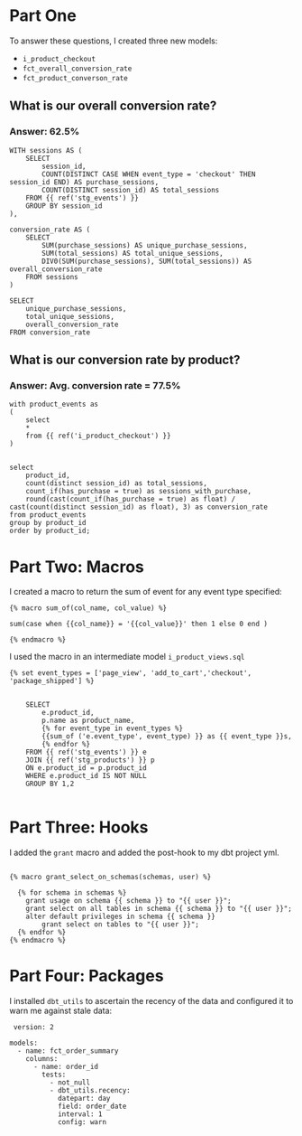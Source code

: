 # Part One
To answer these questions, I created three new models:
- `i_product_checkout`
- `fct_overall_conversion_rate`
- `fct_product_converson_rate`

## What is our overall conversion rate?
### Answer: 62.5% 
```
WITH sessions AS (
    SELECT 
        session_id,
        COUNT(DISTINCT CASE WHEN event_type = 'checkout' THEN session_id END) AS purchase_sessions,
        COUNT(DISTINCT session_id) AS total_sessions
    FROM {{ ref('stg_events') }}
    GROUP BY session_id
),

conversion_rate AS (
    SELECT
        SUM(purchase_sessions) AS unique_purchase_sessions,
        SUM(total_sessions) AS total_unique_sessions,
        DIV0(SUM(purchase_sessions), SUM(total_sessions)) AS overall_conversion_rate
    FROM sessions
)

SELECT 
    unique_purchase_sessions,
    total_unique_sessions,
    overall_conversion_rate
FROM conversion_rate
```

## What is our conversion rate by product?
### Answer: Avg. conversion rate = 77.5%
```
with product_events as
(
    select
    *
    from {{ ref('i_product_checkout') }}
)


select 
    product_id, 
    count(distinct session_id) as total_sessions,
    count_if(has_purchase = true) as sessions_with_purchase,
    round(cast(count_if(has_purchase = true) as float) / cast(count(distinct session_id) as float), 3) as conversion_rate
from product_events
group by product_id
order by product_id;
```

# Part Two: Macros
I created a macro to return the sum of event for any event type specified:
```
{% macro sum_of(col_name, col_value) %}

sum(case when {{col_name}} = '{{col_value}}' then 1 else 0 end )

{% endmacro %}
```

I used the macro in an intermediate model `i_product_views.sql`
```
{% set event_types = ['page_view', 'add_to_cart','checkout', 'package_shipped'] %}


    SELECT 
        e.product_id,
        p.name as product_name,
        {% for event_type in event_types %}
        {{sum_of ('e.event_type', event_type) }} as {{ event_type }}s,
        {% endfor %}
    FROM {{ ref('stg_events') }} e
    JOIN {{ ref('stg_products') }} p
    ON e.product_id = p.product_id
    WHERE e.product_id IS NOT NULL
    GROUP BY 1,2
    
```


# Part Three: Hooks
I added the `grant` macro and added the post-hook to my dbt project yml.

```

{% macro grant_select_on_schemas(schemas, user) %}

  {% for schema in schemas %}
    grant usage on schema {{ schema }} to "{{ user }}";
    grant select on all tables in schema {{ schema }} to "{{ user }}";
    alter default privileges in schema {{ schema }}
        grant select on tables to "{{ user }}";
  {% endfor %}
{% endmacro %}

```

# Part Four: Packages
I installed `dbt_utils` to ascertain the recency of the data and configured it to warn me against stale data:
```
 version: 2

models:
  - name: fct_order_summary
    columns:
      - name: order_id
        tests:
          - not_null
          - dbt_utils.recency:
            datepart: day
            field: order_date
            interval: 1
            config: warn

```

